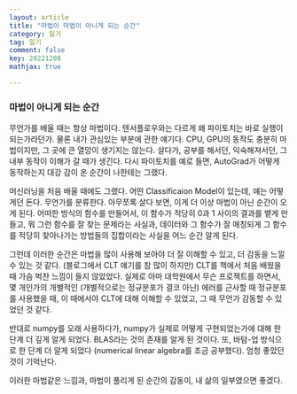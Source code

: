 ```yaml
---
layout: article
title: "마법이 마법이 아니게 되는 순간"
category: 일기
tag: 일기
comment: false
key: 20221208
mathjax: true

---
```


### 마법이 아니게 되는 순간
무언가를 배울 때는 항상 마법이다. 텐서플로우와는 다르게 왜 파이토치는 바로 실행이 되는가라던가. 물론 내가 관심있는 부분에 관한 얘기다. CPU, GPU의 동작도 충분히 마법이지만, 그 곳에 큰 열망이 생기지는 않는다. 살다가, 공부를 해서던, 익숙해져서던, 그 내부 동작이 이해가 갈 때가 생긴다. 다시 파이토치를 예로 들면, AutoGrad가 어떻게 동작하는지 대강 감이 온 순간이 나한테는 그랬다.

머신러닝을 처음 배울 때에도 그랬다. 어떤 Classificaion Model이 있는데, 얘는 어떻게던 돈다. 무언가를 분류한다. 아무쪼록 살다 보면, 이게 더 이상 마법이 아닌 순간이 오게 된다. 어떠한 방식의 함수를 만들어서, 이 함수가 적당히 0과 1 사이의 결과를 뱉게 만들고, 뭐 그런 함수를 잘 찾는 문제라는 사실과, 데이터와 그 함수가 잘 매칭되게 그 함수를 적당히 찾아나가는 방법들의 집합이라는 사실을 어느 순간 알게 된다.

그런데 이러한 순간은 마법을 많이 사용해 보아야 더 잘 이해할 수 있고, 더 감동을 느낄 수 있는 것 같다. (블로그에서 CLT 얘기를 참 많이 하지만) CLT를 책에서 처음 배웠을 때 가슴 벅찬 느낌이 들지 않았었다. 실제로 아마 대학원에서 무슨 프로젝트를 하면서, 몇 개인가의 개별적인 (개별적으로는 정규분포가 결코 아닌) 에러를 근사할 때 정규분포를 사용했을 때, 이 때에서야 CLT에 대해 이해할 수 있었고, 그 때 무언가 감동할 수 있었던 것 같다.

반대로 numpy를 오래 사용하다가, numpy가 실제로 어떻게 구현되었는가에 대해 한 단계 더 깊게 알게 되었다. BLAS라는 것의 존재를 알게 된 것이다. 또, 바텀-업 방식으로 한 단계 더 알게 되었다 (numerical linear algebra를 조금 공부했다). 엄청 좋았던 것이 기억난다.

이러한 마법같은 느낌과, 마법이 풀리게 된 순간의 감동이, 내 삶의 일부였으면 좋겠다.
